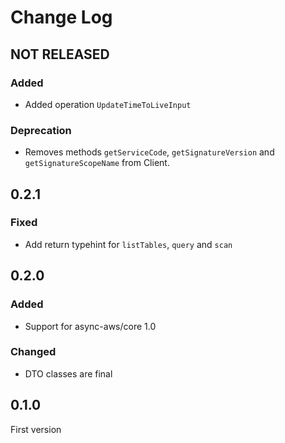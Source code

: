 # Change Log

## NOT RELEASED

### Added

- Added operation `UpdateTimeToLiveInput`

### Deprecation

- Removes methods `getServiceCode`, `getSignatureVersion` and `getSignatureScopeName` from Client.

## 0.2.1

### Fixed

- Add return typehint for `listTables`, `query` and `scan`

## 0.2.0

### Added

- Support for async-aws/core 1.0

### Changed

- DTO classes are final

## 0.1.0

First version
